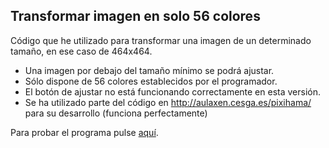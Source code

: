 ## Transformar imagen en solo 56 colores
Código que he utilizado para transformar una imagen de un determinado tamaño, en ese caso de 464x464.
- Una imagen por debajo del tamaño mínimo se podrá ajustar.
- Sólo dispone de 56 colores establecidos por el programador.
- El botón de ajustar no está funcionando correctamente en esta versión.
- Se ha utilizado parte del código en http://aulaxen.cesga.es/pixihama/ para su desarrollo (funciona perfectamente)

Para probar el programa pulse [aquí](https://htmlpreview.github.io/?https://github.com/Adravila/HTML5-canvas/blob/master/canvas_transf_color/index.php).
